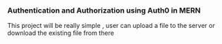 ### Authentication and Authorization using Auth0 in MERN

This project will be really simple ,
user can upload a file to the server or download the existing file 
from there
